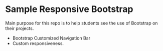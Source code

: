 # Sample Responsive Bootstrap

Main purpose for this repo is to help students see the use of Bootstrap on their projects.

- Bootstrap Customized Navigation Bar
- Custom responsiveness.